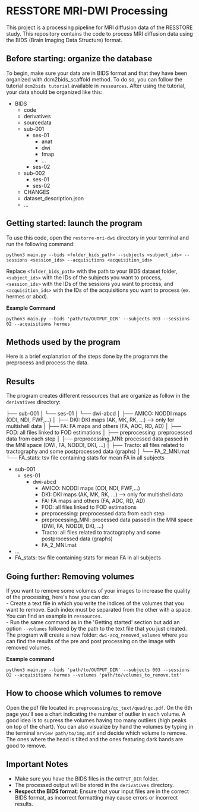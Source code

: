 # RESSTORE MRI-DWI Processing

This project is a processing pipeline for MRI diffusion data of the RESSTORE study. This repository contains the code to process MRI diffusion data using the BIDS (Brain Imaging Data Structure) format.

## Before starting: organize the database

To begin, make sure your data are in BIDS format and that they have been organized with dcm2bids_scaffold method. To do so, you can follow the tutorial `dcm2bids tutorial` available in `ressources`. After using the tutorial, your data should be organized like this:


- BIDS
  - code
  - derivatives
  - sourcedata
  - sub-001
    - ses-01
        - anat
        - dwi
        - fmap
        - ...
    - ses-02
  - sub-002
    - ses-01
    - ses-02
  - CHANGES
  - dataset_description.json
  -  ...


## Getting started: launch the program 

To use this code, open the `restorre-mri-dwi` directory in your terminal and run the following command:
```
python3 main.py --bids <folder_bids_path> --subjects <subject_ids> --sessions <session_ids> --acquisitions <acquisition_ids>
```
Replace `<folder_bids_path>` with the path to your BIDS dataset folder, `<subject_ids>` with the IDs of the subjects you want to process, `<session_ids>` with the IDs of the sessions you want to process, and `<acquisition_ids>` with the IDs of the acquisitions you want to process (ex. hermes or abcd).

**Example Command**
```
python3 main.py --bids 'path/to/OUTPUT_DIR' --subjects 003 --sessions 02 --acquisitions hermes
```

## Methods used by the program

Here is a brief explanation of the steps done by the programm the preprocess and process the data.

## Results

The program creates different ressources that are organize as follow in the `derivatives` directory:

├── sub-001
│ └── ses-01
│ 	└── dwi-abcd
│ 		├── AMICO: NODDI maps (ODI, NDI, FWF,...)
│ 		├── DKI: DKI maps (AK, MK, RK, ...) --> only for multishell data
│ 		├── FA: FA maps and others (FA, ADC, RD, AD)
│ 		├── FOD: all files linked to FOD estimations
│ 		├── preprocessing: preprocessed data from each step 
│ 		├── preprocessing_MNI: processed data passed in the MNI space (DWI, FA, NODDI, DKI, ...)
│ 		├── Tracto: all files related to tractography and some postprocessed data (graphs)
│ 		└── FA_2_MNI.mat
└── FA_stats: tsv file containing stats for mean FA in all subjects

- sub-001
  - ses-01
    - dwi-abcd
        - AMICO: NODDI maps (ODI, NDI, FWF,...)
        - DKI: DKI maps (AK, MK, RK, ...) --> only for multishell data
        - FA: FA maps and others (FA, ADC, RD, AD)
        - FOD: all files linked to FOD estimations
        - preprocessing: preprocessed data from each step 
        - preprocessing_MNI: processed data passed in the MNI space (DWI, FA, NODDI, DKI, ...)
        - Tracto: all files related to tractography and some postprocessed data (graphs)
        - FA_2_MNI.mat
 - ...
 - FA_stats: tsv file containing stats for mean FA in all subjects


## Going further: Removing volumes

If you want to remove some volumes of your images to increase the quality of the processing, here's how you can do:  
	- Create a text file in which you write the indices of the volumes that you want to remove. Each index must be separated from the other with a space. You can find an example in `ressources`.   
	- Run the same command as in the 'Getting started' section but add an option `--volumes` followed by the path to the text file that you just created. The program will create a new folder: `dwi-acq_removed_volumes` where you can find the results of the pre and post processing on the image with removed volumes.  
	
**Example command**	
```
python3 main.py --bids 'path/to/OUTPUT_DIR' --subjects 003 --sessions 02 --acquisitions hermes --volumes 'path/to/volumes_to_remove.txt'
```


## How to choose which volumes to remove

Open the pdf file located in: `preprocessing/qc_text/quad/qc.pdf`. On the 6th page you'll see a chart indicating the number of outlier in each volume. A good idea is to supress the volumes having too many outliers (high peaks on top of the chart).
You can also visualize by hand the volumes by typing in the terminal `mrview path/to/img.mif` and decide which volume to remove. The ones where the head is tilted and the ones featuring dark bands are good to remove.


## Important Notes

* Make sure you have the BIDS files in the `OUTPUT_DIR` folder.
* The processed output will be stored in the `derivatives` directory.
* **Respect the BIDS format**: Ensure that your input files are in the correct BIDS format, as incorrect formatting may cause errors or incorrect results.

